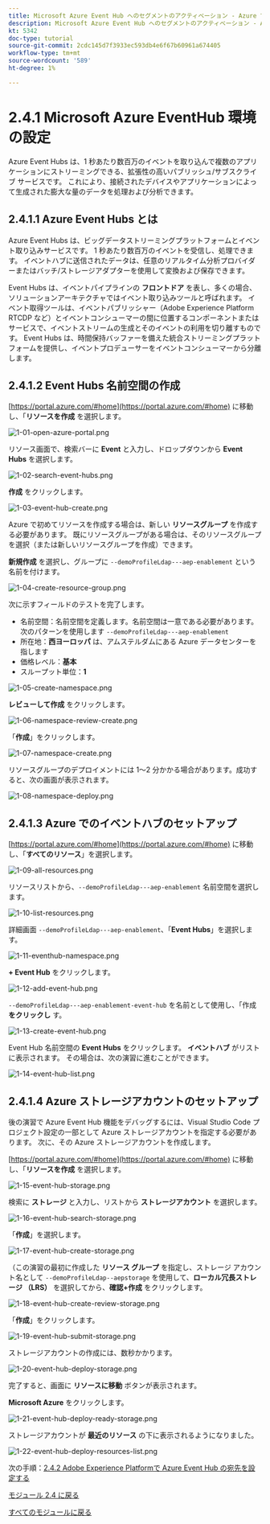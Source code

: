 ```yaml
---
title: Microsoft Azure Event Hub へのセグメントのアクティベーション - Azure での Event Hub のセットアップ
description: Microsoft Azure Event Hub へのセグメントのアクティベーション - Azure での Event Hub のセットアップ
kt: 5342
doc-type: tutorial
source-git-commit: 2cdc145d7f3933ec593db4e6f67b60961a674405
workflow-type: tm+mt
source-wordcount: '589'
ht-degree: 1%

---
```


# 2.4.1 Microsoft Azure EventHub 環境の設定

Azure Event Hubs は、1 秒あたり数百万のイベントを取り込んで複数のアプリケーションにストリーミングできる、拡張性の高いパブリッシュ/サブスクライブ サービスです。 これにより、接続されたデバイスやアプリケーションによって生成された膨大な量のデータを処理および分析できます。

## 2.4.1.1 Azure Event Hubs とは

Azure Event Hubs は、ビッグデータストリーミングプラットフォームとイベント取り込みサービスです。 1 秒あたり数百万のイベントを受信し、処理できます。 イベントハブに送信されたデータは、任意のリアルタイム分析プロバイダーまたはバッチ/ストレージアダプターを使用して変換および保存できます。

Event Hubs は、イベントパイプラインの **フロントドア** を表し、多くの場合、ソリューションアーキテクチャではイベント取り込みツールと呼ばれます。 イベント取得ツールは、イベントパブリッシャー（Adobe Experience Platform RTCDP など）とイベントコンシューマーの間に位置するコンポーネントまたはサービスで、イベントストリームの生成とそのイベントの利用を切り離すものです。 Event Hubs は、時間保持バッファーを備えた統合ストリーミングプラットフォームを提供し、イベントプロデューサーをイベントコンシューマーから分離します。

## 2.4.1.2 Event Hubs 名前空間の作成

[https://portal.azure.com/#home](https://portal.azure.com/#home) に移動し、「**リソースを作成** を選択します。

![1-01-open-azure-portal.png](./images/1-01-open-azure-portal.png)

リソース画面で、検索バーに **Event** と入力し、ドロップダウンから **Event Hubs** を選択します。

![1-02-search-event-hubs.png](./images/1-02-search-event-hubs.png)

**作成** をクリックします。

![1-03-event-hub-create.png](./images/1-03-event-hub-create.png)

Azure で初めてリソースを作成する場合は、新しい **リソースグループ** を作成する必要があります。 既にリソースグループがある場合は、そのリソースグループを選択（または新しいリソースグループを作成）できます。

**新規作成** を選択し、グループに `--demoProfileLdap---aep-enablement` という名前を付けます。

![1-04-create-resource-group.png](./images/1-04-create-resource-group.png)

次に示すフィールドのテストを完了します。

- 名前空間：名前空間を定義します。名前空間は一意である必要があります。次のパターンを使用します `--demoProfileLdap---aep-enablement`
- 所在地：**西ヨーロッパ** は、アムステルダムにある Azure データセンターを指します
- 価格レベル：**基本**
- スループット単位：**1**

![1-05-create-namespace.png](./images/1-05-create-namespace.png)

**レビューして作成** をクリックします。

![1-06-namespace-review-create.png](./images/1-06-namespace-review-create.png)

「**作成**」をクリックします。

![1-07-namespace-create.png](./images/1-07-namespace-create.png)

リソースグループのデプロイメントには 1～2 分かかる場合があります。成功すると、次の画面が表示されます。

![1-08-namespace-deploy.png](./images/1-08-namespace-deploy.png)

## 2.4.1.3 Azure でのイベントハブのセットアップ

[https://portal.azure.com/#home](https://portal.azure.com/#home) に移動し、「**すべてのリソース**」を選択します。

![1-09-all-resources.png](./images/1-09-all-resources.png)

リソースリストから、`--demoProfileLdap---aep-enablement` 名前空間を選択します。

![1-10-list-resources.png](./images/1-10-list-resources.png)

詳細画面 `--demoProfileLdap---aep-enablement`、「**Event Hubs**」を選択します。

![1-11-eventhub-namespace.png](./images/1-11-eventhub-namespace.png)

**+ Event Hub** をクリックします。

![1-12-add-event-hub.png](./images/1-12-add-event-hub.png)

`--demoProfileLdap---aep-enablement-event-hub` を名前として使用し、「作成 **をクリックし** す。

![1-13-create-event-hub.png](./images/1-13-create-event-hub.png)

Event Hub 名前空間の **Event Hubs** をクリックします。 **イベントハブ** がリストに表示されます。 その場合は、次の演習に進むことができます。

![1-14-event-hub-list.png](./images/1-14-event-hub-list.png)

## 2.4.1.4 Azure ストレージアカウントのセットアップ

後の演習で Azure Event Hub 機能をデバッグするには、Visual Studio Code プロジェクト設定の一部として Azure ストレージアカウントを指定する必要があります。 次に、その Azure ストレージアカウントを作成します。

[https://portal.azure.com/#home](https://portal.azure.com/#home) に移動し、「**リソースを作成** を選択します。

![1-15-event-hub-storage.png](./images/1-15-event-hub-storage.png)

検索に **ストレージ** と入力し、リストから **ストレージアカウント** を選択します。

![1-16-event-hub-search-storage.png](./images/1-16-event-hub-search-storage.png)

「**作成**」を選択します。

![1-17-event-hub-create-storage.png](./images/1-17-event-hub-create-storage.png)

（この演習の最初に作成した **リソース グループ** を指定し、ストレージ アカウント名として `--demoProfileLdap--aepstorage` を使用して、**ローカル冗長ストレージ （LRS）** を選択してから、**確認+作成** をクリックします。

![1-18-event-hub-create-review-storage.png](./images/1-18-event-hub-create-review-storage.png)

「**作成**」をクリックします。

![1-19-event-hub-submit-storage.png](./images/1-19-event-hub-submit-storage.png)

ストレージアカウントの作成には、数秒かかります。

![1-20-event-hub-deploy-storage.png](./images/1-20-event-hub-deploy-storage.png)

完了すると、画面に **リソースに移動** ボタンが表示されます。

**Microsoft Azure** をクリックします。

![1-21-event-hub-deploy-ready-storage.png](./images/1-21-event-hub-deploy-ready-storage.png)

ストレージアカウントが **最近のリソース** の下に表示されるようになりました。

![1-22-event-hub-deploy-resources-list.png](./images/1-22-event-hub-deploy-resources-list.png)

次の手順：[2.4.2 Adobe Experience Platformで Azure Event Hub の宛先を設定する ](./ex2.md)

[モジュール 2.4 に戻る](./segment-activation-microsoft-azure-eventhub.md)

[すべてのモジュールに戻る](./../../../overview.md)
